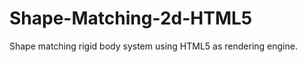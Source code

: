 Shape-Matching-2d-HTML5
=======================

Shape matching rigid body system using HTML5 as rendering engine.

